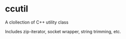 # ccutil
A clollection of C++ utility class

Includes zip-iterator, socket wrapper, string trimming, etc.
